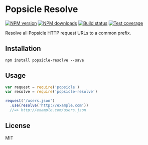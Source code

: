 # Popsicle Resolve

[![NPM version][npm-image]][npm-url]
[![NPM downloads][downloads-image]][downloads-url]
[![Build status][travis-image]][travis-url]
[![Test coverage][coveralls-image]][coveralls-url]

Resolve all Popsicle HTTP request URLs to a common prefix.

## Installation

```
npm install popsicle-resolve --save
```

## Usage

```javascript
var request = require('popsicle')
var resolve = require('popsicle-resolve')

request('/users.json')
  .use(resolve('http://example.com'))
  //=> http://example.com/users.json
```

## License

MIT

[npm-image]: https://img.shields.io/npm/v/popsicle-resolve.svg?style=flat
[npm-url]: https://npmjs.org/package/popsicle-resolve
[downloads-image]: https://img.shields.io/npm/dm/popsicle-resolve.svg?style=flat
[downloads-url]: https://npmjs.org/package/popsicle-resolve
[travis-image]: https://img.shields.io/travis/blakeembrey/popsicle-resolve.svg?style=flat
[travis-url]: https://travis-ci.org/blakeembrey/popsicle-resolve
[coveralls-image]: https://img.shields.io/coveralls/blakeembrey/popsicle-resolve.svg?style=flat
[coveralls-url]: https://coveralls.io/r/blakeembrey/popsicle-resolve?branch=master
